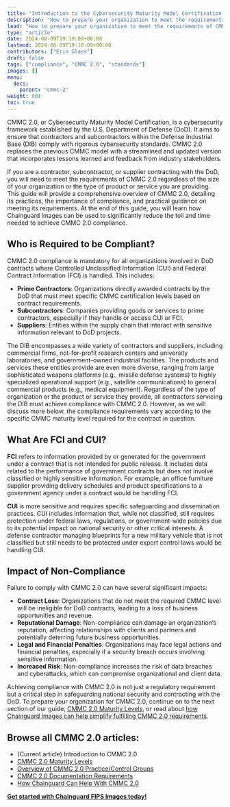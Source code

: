 ```yaml
---
title: "Introduction to the Cybersecurity Maturity Model Certification (CMMC) 2.0"
description: "How to prepare your organization to meet the requirements of CMMC 2.0."
lead: "How to prepare your organization to meet the requirements of CMMC 2.0"
type: "article"
date: 2024-08-09T19:10:09+00:00
lastmod: 2024-08-09T19:10:09+00:00
contributors: ["Erin Glass"]
draft: false
tags: ["compliance", "CMMC 2.0", "standards"]
images: []
menu:
  docs:
    parent: "cmmc-2"
weight: 001
toc: true
---
```


CMMC 2.0, or Cybersecurity Maturity Model Certification, is a cybersecurity framework established by the U.S. Department of Defense (DoD). It aims to ensure that contractors and subcontractors within the Defense Industrial Base (DIB) comply with rigorous cybersecurity standards. CMMC 2.0 replaces the previous CMMC model with a streamlined and updated version that incorporates lessons learned and feedback from industry stakeholders.

If you are a contractor, subcontractor, or supplier contracting with the DoD, you will need to meet the requirements of CMMC 2.0 regardless of the size of your organization or the type of product or service you are providing. This guide will provide a comprehensive overview of CMMC 2.0, detailing its practices, the importance of compliance, and practical guidance on meeting its requirements. At the end of this guide, you will learn how Chainguard Images can be used to significantly reduce the toil and time needed to achieve CMMC 2.0 compliance.

## Who is Required to be Compliant?

CMMC 2.0 compliance is mandatory for all organizations involved in DoD contracts where Controlled Unclassified Information (CUI) and Federal Contract Information (FCI) is handled. This includes:

- **Prime Contractors**: Organizations directly awarded contracts by the DoD that must meet specific CMMC certification levels based on contract requirements.
- **Subcontractors**: Companies providing goods or services to prime contractors, especially if they handle or access CUI or FCI.
- **Suppliers**: Entities within the supply chain that interact with sensitive information relevant to DoD projects.

The DIB encompasses a wide variety of contractors and suppliers, including commercial firms, not-for-profit research centers and university laboratories, and government-owned industrial facilities. The products and services these entities provide are even more diverse, ranging from large sophisticated weapons platforms (e.g., missile defense systems) to highly specialized operational support (e.g., satellite communications) to general commercial products (e.g., medical equipment). Regardless of the type of organization or the product or service they provide, all contractors servicing the DIB must achieve compliance with CMMC 2.0. However, as we will discuss more below, the compliance requirements vary according to the specific CMMC maturity level required for the contract in question.

## What Are FCI and CUI?

**FCI** refers to information provided by or generated for the government under a contract that is not intended for public release. It includes data related to the performance of government contracts but does not involve classified or highly sensitive information. For example, an office furniture supplier providing delivery schedules and product specifications to a government agency under a contract would be handling FCI.

**CUI** is more sensitive and requires specific safeguarding and dissemination practices. CUI includes information that, while not classified, still requires protection under federal laws, regulations, or government-wide policies due to its potential impact on national security or other critical interests. A defense contractor managing blueprints for a new military vehicle that is not classified but still needs to be protected under export control laws would be handling CUI.

## Impact of Non-Compliance

Failure to comply with CMMC 2.0 can have several significant impacts:

- **Contract Loss**: Organizations that do not meet the required CMMC level will be ineligible for DoD contracts, leading to a loss of business opportunities and revenue.
- **Reputational Damage**: Non-compliance can damage an organization’s reputation, affecting relationships with clients and partners and potentially deterring future business opportunities.
- **Legal and Financial Penalties**: Organizations may face legal actions and financial penalties, especially if a security breach occurs involving sensitive information.
- **Increased Risk**: Non-compliance increases the risk of data breaches and cyberattacks, which can compromise organizational and client data.

Achieving compliance with CMMC 2.0 is not just a regulatory requirement but a critical step in safeguarding national security and contracting with the DoD. To prepare your organization for CMMC 2.0, continue on to the next section of our guide, [CMMC 2.0 Maturity Levels](./cmmc-2-levels.md), or read about [how Chainguard Images can help simplify fulfilling CMMC 2.0 requirements](./cmmc-chainguard.md).

## Browse all CMMC 2.0 articles:

- (Current article) Introduction to CMMC 2.0
- [CMMC 2.0 Maturity Levels](./cmmc-2-levels.md)
- [Overview of CMMC 2.0 Practice/Control Groups](./cmmc-practices.md)
- [CMMC 2.0 Documentation Requirements](./cmmc-documentation.md)
- [How Chainguard Can Help With CMMC 2.0](./cmmc-chainguard.md)

**[Get started with Chainguard FIPS Images today!](https://images.chainguard.dev/?category=fips)**
